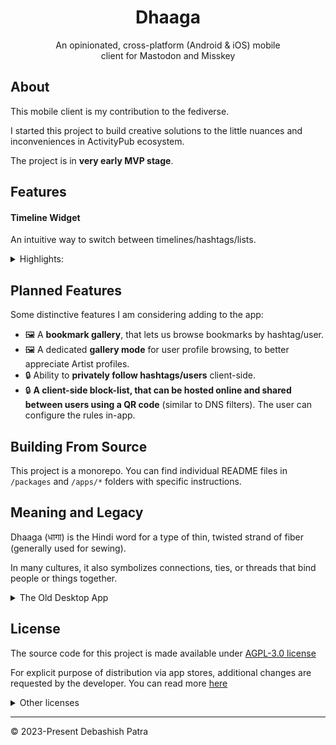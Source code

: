 <h1 align="center">Dhaaga</h1>

<p align="center" style="max-width: 390px; margin: auto">
    An opinionated, cross-platform (Android & iOS) mobile client for 
Mastodon and Misskey
</p>

## About

This mobile client is my contribution to the fediverse.

I started this project to build creative solutions to the little nuances and
inconveniences in ActivityPub ecosystem.

The project is in **very early MVP stage**.

## Features

#### Timeline Widget

An intuitive way to switch between timelines/hashtags/lists.

<details>

<summary>Highlights:</summary>

- ✅ Search and browse hashtags
    - 🚧 Guest browsing a hashtag from remote instance will be supported in the
      future.
- ✅ Search and browse a user's timeline directly
- ✅ Browse your list timelines
- 🚧 Remote instance browsing will be added in the future

</details>

## Planned Features

Some distinctive features I am considering adding to the app:

- 🖼️ A **bookmark gallery**, that lets us browse bookmarks by
  hashtag/user.
- 🖼️ A dedicated **gallery mode** for user profile browsing, to better
  appreciate Artist profiles.
- 🔒 Ability to **privately follow hashtags/users** client-side.
- 🔒 **A client-side block-list, that can be hosted online and shared
  between users using a QR code** (similar to DNS filters). The user can
  configure the rules in-app.

## Building From Source

This project is a monorepo. You can find individual README files in
`/packages` and
`/apps/*` folders with specific instructions.

## Meaning and Legacy

Dhaaga (धागा) is the Hindi word for a type of thin, twisted strand of fiber (generally used for sewing).

In many cultures, it also symbolizes connections, ties, or threads that bind
people or things together.

<details>
<summary>The Old Desktop App</summary>
This project started in 2023 to be a desktop app supporting Mastodon
and Meta's Threads platform. Development was halted because of Meta's
legal notice to various reverse-engineering APIs to cease development.

The project was rebooted in May 2024 as a mobile Fediverse client.

You can read the legacy README [here]()
</details>

## License

The source code for this project is made available under [AGPL-3.0 license]()

For explicit purpose of distribution via app stores,
additional changes are requested by the developer.
You can read
more [here](https://github.com/suvam0451/dhaaga/blob/feat/better-comment-thread/COPYING.md#request-for-forksusers-intending-redistribution-of-binaries)

<details>
<summary>Other licenses</summary>
As of now, there are no art assets that need separate licensing. If ever added,
they will be put in a folder isolated from remaining source code and license
made clear.

All fonts used have FLOSS license. You can find them in `/packages/fonts/*`.
</details>

--- 

© 2023-Present Debashish Patra 
